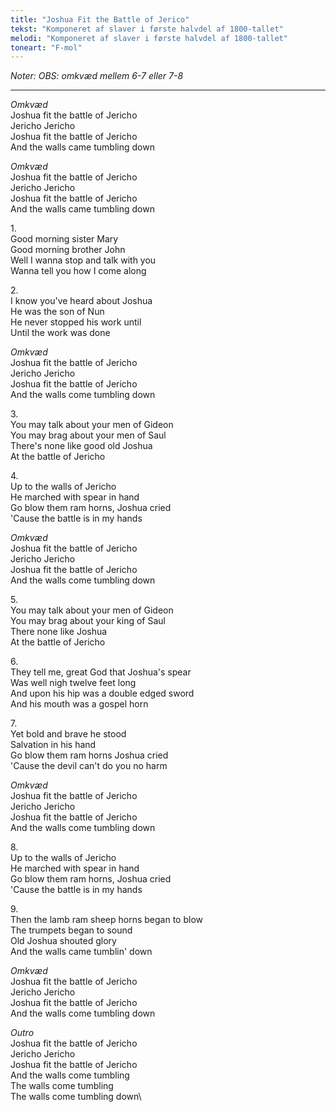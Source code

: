 ```yaml
---
title: "Joshua Fit the Battle of Jerico"
tekst: "Komponeret af slaver i første halvdel af 1800-tallet"
melodi: "Komponeret af slaver i første halvdel af 1800-tallet"
toneart: "F-mol"
---
```

*Noter: OBS: omkvæd mellem 6-7 eller 7-8*

***

*Omkvæd*\
Joshua fit the battle of Jericho\
Jericho Jericho\
Joshua fit the battle of Jericho\
And the walls came tumbling down

*Omkvæd*\
Joshua fit the battle of Jericho\
Jericho Jericho\
Joshua fit the battle of Jericho\
And the walls came tumbling down

1\.\
Good morning sister Mary\
Good morning brother John\
Well I wanna stop and talk with you\
Wanna tell you how I come along

2\.\
I know you've heard about Joshua\
He was the son of Nun\
He never stopped his work until\
Until the work was done

*Omkvæd*\
Joshua fit the battle of Jericho\
Jericho Jericho\
Joshua fit the battle of Jericho\
And the walls come tumbling down

3\.\
You may talk about your men of Gideon\
You may brag about your men of Saul\
There's none like good old Joshua\
At the battle of Jericho

4\.\
Up to the walls of Jericho\
He marched with spear in hand\
Go blow them ram horns, Joshua cried\
'Cause the battle is in my hands

*Omkvæd*\
Joshua fit the battle of Jericho\
Jericho Jericho\
Joshua fit the battle of Jericho\
And the walls come tumbling down

5\.\
You may talk about your men of Gideon\
You may brag about your king of Saul\
There none like Joshua\
At the battle of Jericho

6\.\
They tell me, great God that Joshua's spear\
Was well nigh twelve feet long\
And upon his hip was a double edged sword\
And his mouth was a gospel horn

7\.\
Yet bold and brave he stood\
Salvation in his hand\
Go blow them ram horns Joshua cried\
'Cause the devil can't do you no harm

*Omkvæd*\
Joshua fit the battle of Jericho\
Jericho Jericho\
Joshua fit the battle of Jericho\
And the walls come tumbling down

8\.\
Up to the walls of Jericho\
He marched with spear in hand\
Go blow them ram horns, Joshua cried\
'Cause the battle is in my hands

9\.\
Then the lamb ram sheep horns began to blow\
The trumpets began to sound\
Old Joshua shouted glory\
And the walls came tumblin' down

*Omkvæd*\
Joshua fit the battle of Jericho\
Jericho Jericho\
Joshua fit the battle of Jericho\
And the walls come tumbling down

*Outro*\
Joshua fit the battle of Jericho\
Jericho Jericho\
Joshua fit the battle of Jericho\
And the walls come tumbling\
The walls come tumbling\
The walls come tumbling down\
